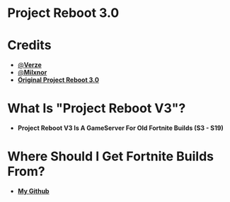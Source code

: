 # **Project Reboot 3.0**

# **Credits**

- [@**Verze**](https://github.com/VerzeHxD)
- [@**Milxnor**](https://github.com/Milxnor)
- [**Original Project Reboot 3.0**](https://github.com/Milxnor/Project-Reboot-3.0)

# **What Is "Project Reboot V3"?**

- **Project Reboot V3 Is A GameServer For Old Fortnite Builds (S3 - S19)**

# **Where Should I Get Fortnite Builds From?**

- [**My Github**](https://github.com/VerzeHxD/Fortnite-Builds)
